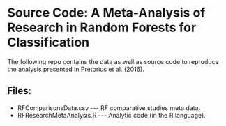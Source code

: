 # Source Code: A Meta-Analysis of Research in Random Forests for Classification

The following repo contains the data as well as source code to reproduce the analysis presented in Pretorius et al. (2016).

## Files:

* RFComparisonsData.csv    --- RF comparative studies meta data.
* RFResearchMetaAnalysis.R --- Analytic code (in the R language).

